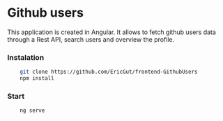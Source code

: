 # Github users

This application is created in Angular. It allows to fetch github users data through a Rest API,
search users and overview the profile.

### Instalation

```bash
    git clone https://github.com/EricGut/frontend-GithubUsers
    npm install
```

### Start

```bash
    ng serve
```
